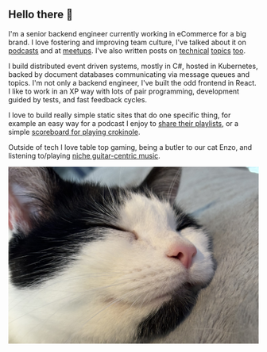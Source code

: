 ## Hello there 👋

I'm a senior backend engineer currently working in eCommerce for a big brand. I love fostering and improving team culture, I've talked about it on [podcasts](https://open.spotify.com/episode/3qxG0JObxswxfz8l9YbIZr?si=c0a9b48cefcb4773) and at [meetups](https://meetup.thefusionhub.co.uk/events/meetup-2024-02-29). I've also written posts on [technical](https://davidmn.org/posts/tech/ghost-to-hugo/) [topics](https://medium.com/asos-techblog/replacing-postman-with-rider-1aae3a25fa34) [too](https://davidmn.org/posts/tech/arm-to-bicep/).

I build distributed event driven systems, mostly in C#, hosted in Kubernetes, backed by document databases communicating via message queues and topics. I'm not only a backend engineer, I've built the odd frontend in React. I like to work in an XP way with lots of pair programming, development guided by tests, and fast feedback cycles.

I love to build really simple static sites that do one specific thing, for example an easy way for a podcast I enjoy to [share their playlists](https://enjoyaplayli.st), or a simple [scoreboard for playing crokinole](https://davidmn.github.io/crokinole-scoring/).

Outside of tech I love table top gaming, being a butler to our cat Enzo, and listening to/playing [niche guitar-centric music](https://open.spotify.com/playlist/4rhyXjREPTKLH7BT1Mr3l3?si=e468a5960f934cc5). 

![Enzo the cat. A close up of a black and white cat snoozing on a grey blanket.](enzo.jpeg)